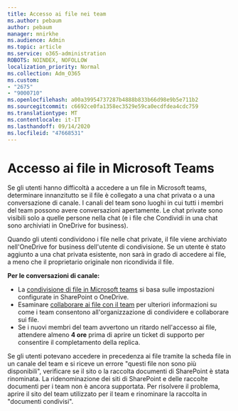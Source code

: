 ```yaml
---
title: Accesso ai file nei team
ms.author: pebaum
author: pebaum
manager: mnirkhe
ms.audience: Admin
ms.topic: article
ms.service: o365-administration
ROBOTS: NOINDEX, NOFOLLOW
localization_priority: Normal
ms.collection: Adm_O365
ms.custom:
- "2675"
- "9000710"
ms.openlocfilehash: a00a39954737287b4888b833b66d98e9b5e711b2
ms.sourcegitcommit: c6692ce0fa1358ec3529e59ca0ecdfdea4cdc759
ms.translationtype: MT
ms.contentlocale: it-IT
ms.lasthandoff: 09/14/2020
ms.locfileid: "47668531"
---
```

# <a name="accessing-files-in-microsoft-teams"></a>Accesso ai file in Microsoft Teams

Se gli utenti hanno difficoltà a accedere a un file in Microsoft teams, determinare innanzitutto se il file è collegato a una chat privata o a una conversazione di canale. I canali del team sono luoghi in cui tutti i membri del team possono avere conversazioni apertamente. Le chat private sono visibili solo a quelle persone nella chat (e i file che Condividi in una chat sono archiviati in OneDrive for business).

Quando gli utenti condividono i file nelle chat private, il file viene archiviato nell'OneDrive for business dell'utente di condivisione. Se un utente è stato aggiunto a una chat privata esistente, non sarà in grado di accedere ai file, a meno che il proprietario originale non ricondivida il file.    

**Per le conversazioni di canale:**

- La [condivisione di file in Microsoft teams](https://docs.microsoft.com/MicrosoftTeams/sharing-files-in-teams) si basa sulle impostazioni configurate in SharePoint o OneDrive. 
- Esaminare [collaborare ai file con il team](https://support.office.com/article/Collaborate-on-files-with-your-Team-9b200289-dbac-4823-85bd-628a5c7bb0ae) per ulteriori informazioni su come i team consentono all'organizzazione di condividere e collaborare sui file. 
- Se i nuovi membri del team avvertono un ritardo nell'accesso ai file, attendere almeno **4 ore** prima di aprire un ticket di supporto per consentire il completamento della replica. 

Se gli utenti potevano accedere in precedenza ai file tramite la scheda file in un canale del team e si riceve un errore "questi file non sono più disponibili", verificare se il sito o la raccolta documenti di SharePoint è stata rinominata. La ridenominazione dei siti di SharePoint e delle raccolte documenti per i team non è ancora supportata. Per risolvere il problema, aprire il sito del team utilizzato per il team e rinominare la raccolta in "documenti condivisi".